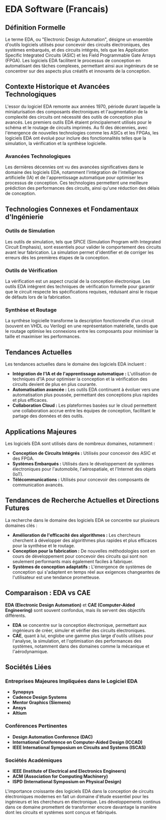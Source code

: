 # EDA Software (Francais)

## Définition Formelle

Le terme EDA, ou "Electronic Design Automation", désigne un ensemble d'outils logiciels utilisés pour concevoir des circuits électroniques, des systèmes embarqués, et des circuits intégrés, tels que les Application Specific Integrated Circuits (ASIC) et les Field Programmable Gate Arrays (FPGA). Les logiciels EDA facilitent le processus de conception en automatisant des tâches complexes, permettant ainsi aux ingénieurs de se concentrer sur des aspects plus créatifs et innovants de la conception.

## Contexte Historique et Avancées Technologiques

L'essor du logiciel EDA remonte aux années 1970, période durant laquelle la miniaturisation des composants électroniques et l'augmentation de la complexité des circuits ont nécessité des outils de conception plus avancés. Les premiers outils EDA étaient principalement utilisés pour le schéma et le routage de circuits imprimés. Au fil des décennies, avec l'émergence de nouvelles technologies comme les ASICs et les FPGAs, les logiciels EDA ont évolué pour inclure des fonctionnalités telles que la simulation, la vérification et la synthèse logicielle.

### Avancées Technologiques

Les dernières décennies ont vu des avancées significatives dans le domaine des logiciels EDA, notamment l'intégration de l'intelligence artificielle (IA) et de l'apprentissage automatique pour optimiser les processus de conception. Ces technologies permettent une meilleure prédiction des performances des circuits, ainsi qu'une réduction des délais de conception.

## Technologies Connexes et Fondamentaux d'Ingénierie

### Outils de Simulation

Les outils de simulation, tels que SPICE (Simulation Program with Integrated Circuit Emphasis), sont essentiels pour valider le comportement des circuits avant leur fabrication. La simulation permet d'identifier et de corriger les erreurs dès les premières étapes de la conception.

### Outils de Vérification

La vérification est un aspect crucial de la conception électronique. Les outils EDA intègrent des techniques de vérification formelle pour garantir que le circuit respecte les spécifications requises, réduisant ainsi le risque de défauts lors de la fabrication.

### Synthèse et Routage

La synthèse logicielle transforme la description fonctionnelle d'un circuit (souvent en VHDL ou Verilog) en une représentation matérielle, tandis que le routage optimise les connexions entre les composants pour minimiser la taille et maximiser les performances.

## Tendances Actuelles

Les tendances actuelles dans le domaine des logiciels EDA incluent :

- **Intégration de l'IA et de l'apprentissage automatique :** L'utilisation de techniques d'IA pour optimiser la conception et la vérification des circuits devient de plus en plus courante.
- **Automatisation avancée :** Les outils EDA continuent à évoluer vers une automatisation plus poussée, permettant des conceptions plus rapides et plus efficaces.
- **Collaboration Cloud :** Les plateformes basées sur le cloud permettent une collaboration accrue entre les équipes de conception, facilitant le partage des données et des outils.

## Applications Majeures

Les logiciels EDA sont utilisés dans de nombreux domaines, notamment :

- **Conception de Circuits Intégrés :** Utilisés pour concevoir des ASIC et des FPGA.
- **Systèmes Embarqués :** Utilisés dans le développement de systèmes électroniques pour l'automobile, l'aérospatiale, et l'Internet des objets (IoT).
- **Télécommunications :** Utilisés pour concevoir des composants de communication avancés.

## Tendances de Recherche Actuelles et Directions Futures

La recherche dans le domaine des logiciels EDA se concentre sur plusieurs domaines clés :

- **Amélioration de l'efficacité des algorithmes :** Les chercheurs cherchent à développer des algorithmes plus rapides et plus efficaces pour la synthèse et le routage.
- **Conception pour la fabrication :** De nouvelles méthodologies sont en cours de développement pour concevoir des circuits qui sont non seulement performants mais également faciles à fabriquer.
- **Systèmes de conception adaptatifs :** L'émergence de systèmes de conception qui s'adaptent en temps réel aux exigences changeantes de l'utilisateur est une tendance prometteuse.

## Comparaison : EDA vs CAE

**EDA (Electronic Design Automation)** et **CAE (Computer-Aided Engineering)** sont souvent confondus, mais ils servent des objectifs différents. 

- **EDA** se concentre sur la conception électronique, permettant aux ingénieurs de créer, simuler et vérifier des circuits électroniques.
- **CAE**, quant à lui, englobe une gamme plus large d'outils utilisés pour l'analyse, la simulation, et l'optimisation des performances des systèmes, notamment dans des domaines comme la mécanique et l'aérodynamique.

## Sociétés Liées

### Entreprises Majeures Impliquées dans le Logiciel EDA

- **Synopsys**
- **Cadence Design Systems**
- **Mentor Graphics (Siemens)**
- **Ansys**
- **Altium**

### Conférences Pertinentes

- **Design Automation Conference (DAC)**
- **International Conference on Computer-Aided Design (ICCAD)**
- **IEEE International Symposium on Circuits and Systems (ISCAS)**

### Sociétés Académiques

- **IEEE (Institute of Electrical and Electronics Engineers)**
- **ACM (Association for Computing Machinery)**
- **ISPD (International Symposium on Physical Design)**

L'importance croissante des logiciels EDA dans la conception de circuits électroniques modernes en fait un domaine d'étude essentiel pour les ingénieurs et les chercheurs en électronique. Les développements continus dans ce domaine promettent de transformer encore davantage la manière dont les circuits et systèmes sont conçus et fabriqués.